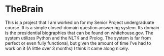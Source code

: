 TheBrain
========

This is a project that I am worked on for my Senior Project undergraduate course. It is a simple closed-domain question answering system. Its domain is the presidential biographies that can be found on whitehouse.gov. The system utilizes Python and the NLTK and Prolog. The system is far from perfect or even fully functional, but given the amount of time I've had to work on it (A little over 3 months) I think it came along nicely. 
